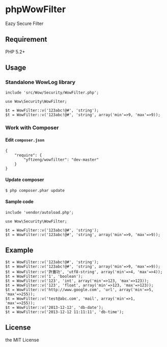 # phpWowFilter

Eazy Secure Filter

## Requirement

PHP 5.2+

## Usage

### Standalone WowLog library

```
include 'src/Wow/Security/WowFilter.php';

use Wow\Security\WowFilter;

$t = WowFilter::v('123abc!@#', 'string');
$t = WowFilter::v('123abc!@#', 'string', array('min'=>9, 'max'=>9));
```

### Work with Composer

#### Edit `composer.json`

```
{
    "require": {
        "yftzeng/wowfilter": "dev-master"
    }
}
```

#### Update composer

```
$ php composer.phar update
```

#### Sample code
```
include 'vendor/autoload.php';

use Wow\Security\WowFilter;

$t = WowFilter::v('123abc!@#', 'string');
$t = WowFilter::v('123abc!@#', 'string', array('min'=>9, 'max'=>9));
```

## Example

```
$t = WowFilter::v('123abc!@#', 'string');
$t = WowFilter::v('123abc!@#', 'string', array('min'=>9, 'max'=>9));
$t = WowFilter::v('許蓋功', 'utf8-string', array('min'=>4, 'max'=>4));
$t = WowFilter::v('1', 'boolean');
$t = WowFilter::v('123', 'int', array('min'=>123, 'max'=>123));
$t = WowFilter::v('123', 'float', array('min'=>123, 'max'=>123));
$t = WowFilter::v('http://www.google.com', 'url', array('min'=>5, 'max'=>255));
$t = WowFilter::v('test@abc.com', 'mail', array('min'=>1, 'max'=>255));
$t = WowFilter::v('2013-12-12', 'db-date');
$t = WowFilter::v('2013-12-12 11:11:11', 'db-time');
```

## License

the MIT License
